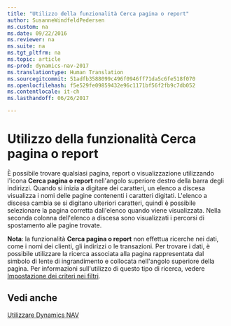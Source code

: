 ```yaml
---
title: "Utilizzo della funzionalità Cerca pagina o report"
author: SusanneWindfeldPedersen
ms.custom: na
ms.date: 09/22/2016
ms.reviewer: na
ms.suite: na
ms.tgt_pltfrm: na
ms.topic: article
ms-prod: dynamics-nav-2017
ms.translationtype: Human Translation
ms.sourcegitcommit: 51adfb3588099c496f0946ff71da5c6fe518f070
ms.openlocfilehash: f5e529fe09859432e96c1171bf56f2fb9c7db052
ms.contentlocale: it-ch
ms.lasthandoff: 06/26/2017

---
```


# <a name="using-search-for-page-or-report"></a>Utilizzo della funzionalità Cerca pagina o report
È possibile trovare qualsiasi pagina, report o visualizzazione utilizzando l'icona **Cerca pagina o report** nell'angolo superiore destro della barra degli indirizzi.
Quando si inizia a digitare dei caratteri, un elenco a discesa visualizza i nomi delle pagine contenenti i caratteri digitati. L'elenco a discesa cambia se si digitano ulteriori caratteri, quindi è possibile selezionare la pagina corretta dall'elenco quando viene visualizzata. Nella seconda colonna dell'elenco a discesa sono visualizzati i percorsi di spostamento alle pagine trovate.

**Nota**: la funzionalità **Cerca pagina o report** non effettua ricerche nei dati, come i nomi dei clienti, gli indirizzi o le transazioni. Per trovare i dati, è possibile utilizzare la ricerca associata alla pagina rappresentata dal simbolo di lente di ingrandimento e collocata nell'angolo superiore della pagina. Per informazioni sull'utilizzo di questo tipo di ricerca, vedere [Impostazione dei criteri nei filtri](ui-enter-criteria-filters.md).

## <a name="see-also"></a>Vedi anche
[Utilizzare Dynamics NAV](ui-work-product.md)


